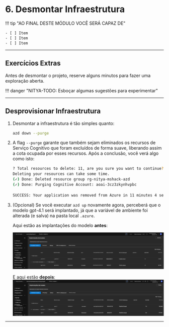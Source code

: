 <!--
CO_OP_TRANSLATOR_METADATA:
{
  "original_hash": "6539a34c770f3ceff282370d72ee74dc",
  "translation_date": "2025-09-24T14:56:13+00:00",
  "source_file": "workshop/docs/instructions/6-Teardown-Infrastructure.md",
  "language_code": "br"
}
-->
# 6. Desmontar Infraestrutura

!!! tip "AO FINAL DESTE MÓDULO VOCÊ SERÁ CAPAZ DE"

    - [ ] Item
    - [ ] Item
    - [ ] Item

---

## Exercícios Extras

Antes de desmontar o projeto, reserve alguns minutos para fazer uma exploração aberta.

!!! danger "NITYA-TODO: Esboçar algumas sugestões para experimentar"

---

## Desprovisionar Infraestrutura

1. Desmontar a infraestrutura é tão simples quanto:
      
      ```bash title="" linenums="0"
      azd down --purge
      ```
1. A flag `--purge` garante que também sejam eliminados os recursos de Serviço Cognitivo que foram excluídos de forma suave, liberando assim a cota ocupada por esses recursos. Após a conclusão, você verá algo como isto:
      
      ```bash title="" linenums="0"
      ? Total resources to delete: 11, are you sure you want to continue? Yes
      Deleting your resources can take some time.
      (✓) Done: Deleted resource group rg-nitya-mshack-azd
      (✓) Done: Purging Cognitive Account: aoai-3cz3zkynhvpbc

      SUCCESS: Your application was removed from Azure in 11 minutes 4 seconds.
      ```

1. (Opcional) Se você executar `azd up` novamente agora, perceberá que o modelo gpt-4.1 será implantado, já que a variável de ambiente foi alterada (e salva) na pasta local `.azure`.

      Aqui estão as implantações do modelo **antes**:

      ![Inicial](../../../../../translated_images/14-deploy-initial.30e4cf1c29b587bc86efd11a0dd0b6ee6bec92ae4425860272179121951bd917.br.png)

      E aqui estão **depois**:
      ![Novo](../../../../../translated_images/14-deploy-new.f7f3c355a3cf7299572bca5941cfeec14090237cd3d20310e347f27564089379.br.png)

---

